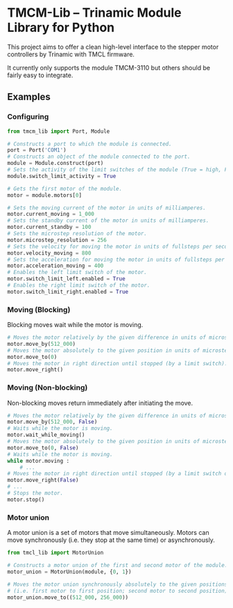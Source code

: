 # TMCM-Lib – Trinamic Module Library for Python

This project aims to offer a clean high-level interface to the stepper motor controllers by
Trinamic with TMCL firmware.

It currently only supports the module TMCM-3110 but others should be fairly easy to integrate.
## Examples

### Configuring

``` python
from tmcm_lib import Port, Module

# Constructs a port to which the module is connected.
port = Port('COM1')
# Constructs an object of the module connected to the port.
module = Module.construct(port)
# Sets the activity of the limit switches of the module (True = high, False = low).
module.switch_limit_activity = True

# Gets the first motor of the module.
motor = module.motors[0]

# Sets the moving current of the motor in units of milliamperes.
motor.current_moving = 1_000
# Sets the standby current of the motor in units of milliamperes.
motor.current_standby = 100 
# Sets the microstep resolution of the motor.
motor.microstep_resolution = 256
# Sets the velocity for moving the motor in units of fullsteps per second.
motor.velocity_moving = 800
# Sets the acceleration for moving the motor in units of fullsteps per square second.
motor.acceleration_moving = 400
# Enables the left limit switch of the motor.
motor.switch_limit_left.enabled = True
# Enables the right limit switch of the motor.
motor.switch_limit_right.enabled = True
```

### Moving (Blocking)

Blocking moves wait while the motor is moving.

``` python
# Moves the motor relatively by the given difference in units of microsteps.
motor.move_by(512_000)
# Moves the motor absolutely to the given position in units of microsteps.
motor.move_to(0)
# Moves the motor in right direction until stopped (by a limit switch).
motor.move_right()
```

### Moving (Non-blocking)

Non-blocking moves return immediately after initiating the move.

``` python
# Moves the motor relatively by the given difference in units of microsteps.
motor.move_by(512_000, False)
# Waits while the motor is moving.
motor.wait_while_moving()
# Moves the motor absolutely to the given position in units of microsteps.
motor.move_to(0, False)
# Waits while the motor is moving.
while motor.moving :
    # ...
# Moves the motor in right direction until stopped (by a limit switch or stop).
motor.move_right(False)
# ...
# Stops the motor.
motor.stop()
```

### Motor union

A motor union is a set of motors that move simultaneously.
Motors can move synchronously (i.e. they stop at the same time) or asynchronously.

``` python
from tmcl_lib import MotorUnion

# Constructs a motor union of the first and second motor of the module.
motor_union = MotorUnion(module, {0, 1})

# Moves the motor union synchronously absolutely to the given positions in units of microsteps
# (i.e. first motor to first position; second motor to second position).
motor_union.move_to((512_000, 256_000))
```